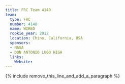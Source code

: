 ```yaml
---
title: FRC Team 4140
team:
  type: FRC
  number: 4140
  name: WIRED
  rookie_year: 2012
  location: Chino, California, USA
  sponsors:
  - NASA
  - DON ANTONIO LUGO HIGH
  links:
    Website:
---
```


{% include remove_this_line_and_add_a_paragraph %}